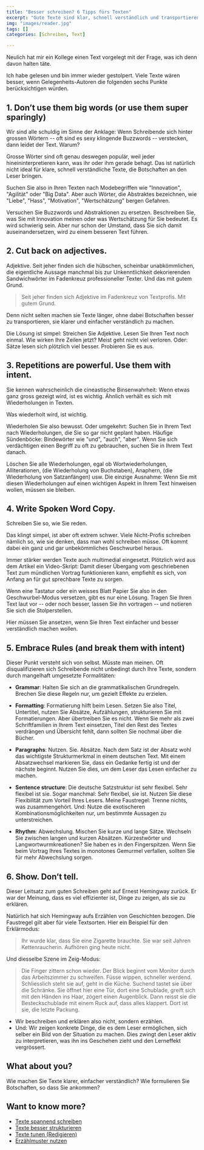 ```yaml
---
title: "Besser schreiben? 6 Tipps fürs Texten"
excerpt: "Gute Texte sind klar, schnell verständlich und transportieren Botschaften. Doch wie kommt man zu solchen Texten?"
img: "images/reader.jpg"
tags: []
categories: [Schreiben, Text]

---
```


Neulich hat mir ein Kollege einen Text vorgelegt mit der Frage, was ich denn davon halten täte. 

Ich habe gelesen und bin immer wieder gestolpert. Viele Texte wären besser, wenn Gelegenheits-Autoren die folgenden sechs Punkte berücksichtigen würden.

## 1. Don’t use them big words (or use them super sparingly)

Wir sind alle schuldig im Sinne der Anklage: Wenn Schreibende sich hinter grossen Wörtern -- oft sind es sexy klingende Buzzwords -- verstecken, dann leidet der Text. Warum?

Grosse Wörter sind oft genau deswegen populär, weil jeder hineininterpretieren kann, was ihr oder ihm gerade behagt. Das ist natürlich nicht ideal für klare, schnell verständliche Texte, die Botschaften an den Leser bringen.

Suchen Sie also in Ihren Texten nach Modebegriffen wie "Innovation", "Agilität" oder "Big Data". Aber auch Wörter, die Abstraktes bezeichnen, wie "Liebe", "Hass", "Motivation", "Wertschätzung" bergen Gefahren. 

Versuchen Sie Buzzwords und Abstraktionen zu ersetzen. Beschreiben Sie, was Sie mit Innovation meinen oder was Wertschätzung für Sie bedeutet. Es wird schwierig sein. Aber nur schon der Umstand, dass Sie sich damit auseinandersetzen, wird zu einem besseren Text führen.

## 2. Cut back on adjectives.

Adjektive. Seit jeher finden sich die hübschen, scheinbar unabkömmlichen, die eigentliche Aussage manchmal bis zur Unkenntlichkeit dekorierenden Sandwichwörter im Fadenkreuz professioneller Texter. Und das mit gutem Grund.

> Seit jeher finden sich Adjektive im Fadenkreuz von Textprofis. Mit gutem Grund. 

Denn nicht selten machen sie Texte länger, ohne dabei Botschaften besser zu transportieren, sie klarer und einfacher verständlich zu machen.

Die Lösung ist simpel: Streichen Sie Adjektive. Lesen Sie Ihren Text noch einmal. Wie wirken Ihre Zeilen jetzt? Meist geht nicht viel verloren. Oder: Sätze lesen sich plötzlich viel besser. Probieren Sie es aus.

## 3. Repetitions are powerful. Use them with intent.

Sie kennen wahrscheinlich die cineastische Binsenwahrheit: Wenn etwas ganz gross gezeigt wird, ist es wichtig. Ähnlich verhält es sich mit Wiederholungen in Texten.

Was wiederholt wird, ist wichtig.

Wiederholen Sie also bewusst. Oder umgekehrt: Suchen Sie in Ihrem Text nach Wiederholungen, die Sie so gar nicht geplant haben. Häufige Sündenböcke: Bindewörter wie "und", "auch", "aber". Wenn Sie sich verdächtigen einen Begriff zu oft zu gebrauchen, suchen Sie in Ihrem Text danach. 

Löschen Sie alle Wiederholungen, egal ob Wortwiederholungen, Alliterationen, (die Wiederholung von Buchstaben), Anaphern, (die Wiederholung von Satzanfängen) usw. Die einzige Ausnahme: Wenn Sie mit diesen Wiederholungen auf einen wichtigen Aspekt in Ihrem Text hinweisen wollen, müssen sie bleiben.

## 4. Write Spoken Word Copy.

Schreiben Sie so, wie Sie reden.

Das klingt simpel, ist aber oft extrem schwer. Viele Nicht-Profis schreiben nämlich so, wie sie denken, dass man wohl schreiben müsse. Oft kommt dabei ein ganz und gar unbekömmliches Geschwurbel heraus. 

Immer stärker werden Texte auch multimedial eingesetzt. Plötzlich wird aus dem Artikel ein Video-Skript: Damit dieser Übergang vom geschriebenen Text zum mündlichen Vortrag funktionieren kann, empfiehlt es sich, von Anfang an für gut sprechbare Texte zu sorgen.

Wenn eine Tastatur oder ein weisses Blatt Papier Sie also in den Geschwurbel-Modus versetzen, gibt es nur eine Lösung. Tragen Sie Ihren Text laut vor -- oder noch besser, lassen Sie ihn vortragen -- und notieren Sie sich die Stolperstellen. 

Hier müssen Sie ansetzen, wenn Sie Ihren Text einfacher und besser verständlich machen wollen.


## 5. Embrace Rules (and break them with intent)

Dieser Punkt versteht sich von selbst. Müsste man meinen. Oft disqualifizieren sich Schreibende nicht unbedingt durch Ihre Texte, sondern durch mangelhaft umgesetzte Formalitäten:

- **Grammar**: Halten Sie sich an die grammatikalischen Grundregeln. Brechen Sie diese Regeln nur, um gezielt Effekte zu erzielen.

- **Formatting**: Formatierung hilft beim Lesen. Setzen Sie also Titel, Untertitel, nutzen Sie Absätze, Aufzählungen, strukturieren Sie mit Formatierungen. Aber übertreiben Sie es nicht. Wenn Sie mehr als zwei Schriftfamilien in Ihrem Text einsetzen, Titel den Rest des Textes verdrängen und Übersicht fehlt, dann sollten Sie nochmal über die Bücher. 

- **Paragraphs**: Nutzen. Sie. Absätze. Nach dem Satz ist der Absatz wohl das wichtigste Strukturmerkmal in einem deutschen Text. Mit einem Absatzwechsel markieren Sie, dass ein Gedanke fertig ist und der nächste beginnt. Nutzen Sie dies, um dem Leser das Lesen einfacher zu machen.

- **Sentence structure**: Die deutsche Satzstruktur ist sehr flexibel. Sehr flexibel ist sie. Sogar manchmal: Sehr flexibel, sie ist. Nutzen Sie diese Flexibilität zum Vorteil Ihres Lesers. Meine Faustregel: Trenne nichts, was zusammengehört. Und: Nutze die exotischeren Kombinationsmöglichkeiten nur, um bestimmte Aussagen zu unterstreichen.

- **Rhythm**: Abwechslung. Mischen Sie kurze und lange Sätze. Wechseln Sie zwischen langen und kurzen Absätzen. Kürzestwörter und Langwortwurmkreationen? Sie haben es in den Fingerspitzen. Wenn Sie beim Vortrag Ihres Textes in monotones Gemurmel verfallen, sollten Sie für mehr Abwechslung sorgen.

## 6. Show. Don’t tell.

Dieser Leitsatz zum guten Schreiben geht auf Ernest Hemingway zurück. Er war der Meinung, dass es viel effizienter ist, Dinge zu zeigen, als sie zu erklären.

Natürlich hat sich Hemingway aufs Erzählen von Geschichten bezogen. Die Faustregel gilt aber für viele Textsorten. Hier ein Beispiel für den Erklärmodus:

> Ihr wurde klar, dass Sie eine Zigarette brauchte. Sie war seit Jahren Kettenraucherin. Aufhören ging heute nicht.

Und diesselbe Szene im Zeig-Modus:

> Die Finger zittern schon wieder. Der Blick beginnt vom Monitor durch das Arbeitszimmer zu schweifen. Füsse wippen, schneller werdend. Schliesslich steht sie auf, geht in die Küche. Suchend tastet sie über die Schränke. Sie öffnet hier eine Tür, dort eine Schublade, greift sich mit den Händen ins Haar, zögert einen Augenblick. Dann reisst sie die Besteckschublade mit einem Ruck auf, dass alles klappert. Dort ist sie, die letzte Packung. 
 
- Wir beschreiben und erklären also nicht, sondern erzählen.
- Und: Wir zeigen konkrete Dinge, die es dem Leser ermöglichen, sich selber ein Bild von der Situation zu machen. Dies zwingt den Leser aktiv zu interpretieren, was ihn ins Geschehen zieht und den Lerneffekt vergrössert.

## What about you?

Wie machen Sie Texte klarer, einfacher verständlich? Wie formulieren Sie Botschaften, so dass Sie ankommen?

## Want to know more?

- [Texte spannend schreiben](/spannend-schreiben/)
- [Texte besser strukturieren](/puzzle/)
- [Texte tunen (Redigieren)](/wie-ich-editiere/)
- [Erzählmuster nutzen](/Monster-Held-Glanztat/)

